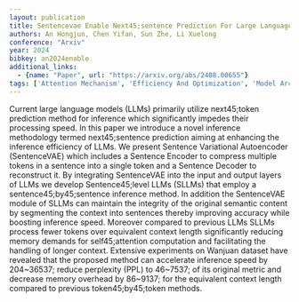 ```yaml
---
layout: publication
title: Sentencevae Enable Next45;sentence Prediction For Large Language Models With Faster Speed Higher Accuracy And Longer Context
authors: An Hongjun, Chen Yifan, Sun Zhe, Li Xuelong
conference: "Arxiv"
year: 2024
bibkey: an2024enable
additional_links:
  - {name: "Paper", url: "https://arxiv.org/abs/2408.00655"}
tags: ['Attention Mechanism', 'Efficiency And Optimization', 'Model Architecture']
---
```

Current large language models (LLMs) primarily utilize next45;token prediction method for inference which significantly impedes their processing speed. In this paper we introduce a novel inference methodology termed next45;sentence prediction aiming at enhancing the inference efficiency of LLMs. We present Sentence Variational Autoencoder (SentenceVAE) which includes a Sentence Encoder to compress multiple tokens in a sentence into a single token and a Sentence Decoder to reconstruct it. By integrating SentenceVAE into the input and output layers of LLMs we develop Sentence45;level LLMs (SLLMs) that employ a sentence45;by45;sentence inference method. In addition the SentenceVAE module of SLLMs can maintain the integrity of the original semantic content by segmenting the context into sentences thereby improving accuracy while boosting inference speed. Moreover compared to previous LLMs SLLMs process fewer tokens over equivalent context length significantly reducing memory demands for self45;attention computation and facilitating the handling of longer context. Extensive experiments on Wanjuan dataset have revealed that the proposed method can accelerate inference speed by 204~36537; reduce perplexity (PPL) to 46~7537; of its original metric and decrease memory overhead by 86~9137; for the equivalent context length compared to previous token45;by45;token methods.
